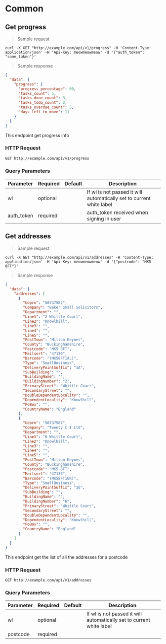 # Common

## Get progress

> Sample request

```shell
curl -X GET "http://example.com/api/v1/progress" -H 'Content-Type: application/json' -H 'Api-Key: meowmeowmeow' -d '{"auth_token": "some_token"}'
```

> Sample response

```json
{
  "data": {
    "progress": {
      "progress_percentage": 60,
      "tasks_count": 5,
      "tasks_done_count": 3,
      "tasks_todo_count": 2,
      "tasks_overdue_count": 5,
      "days_left_to_move": 11
    }
  }
}
```
This endpoint get progress info

### HTTP Request

`GET http://example.com/api/v1/progress`

### Query Parameters

Parameter | Required | Default | Description
--------- | ------- | ------- | -----------
wl | optional | | If wl is not passed it will automatically set to current white label
auth_token | required | | auth_token received when signing in user



## Get addresses

> Sample request

```shell
curl -X GET "http://example.com/api/v1/addresses" -H 'Content-Type: application/json' -H 'Api-Key: meowmeowmeow' -d '{"postcode": "MK5 8FT"}'
```

> Sample response

```json
{
  "data": {
    "addresses": [
      {
        "Udprn": "50737582",
        "Company": "Baker Small Solicitors",
        "Department": "",
        "Line1": "2 Whittle Court",
        "Line2": "Knowlhill",
        "Line3": "",
        "Line4": "",
        "Line5": "",
        "PostTown": "Milton Keynes",
        "County": "Buckinghamshire",
        "Postcode": "MK5 8FT",
        "Mailsort": "47136",
        "Barcode": "(MK58FT1AL)",
        "Type": "SmallBusiness",
        "DeliveryPointSuffix": "1A",
        "SubBuilding": "",
        "BuildingName": "",
        "BuildingNumber": "2",
        "PrimaryStreet": "Whittle Court",
        "SecondaryStreet": "",
        "DoubleDependentLocality": "",
        "DependentLocality": "Knowlhill",
        "PoBox": "",
        "CountryName": "England"
      },
      {
        "Udprn": "50737587",
        "Company": "Twenty C I Ltd",
        "Department": "",
        "Line1": "6 Whittle Court",
        "Line2": "Knowlhill",
        "Line3": "",
        "Line4": "",
        "Line5": "",
        "PostTown": "Milton Keynes",
        "County": "Buckinghamshire",
        "Postcode": "MK5 8FT",
        "Mailsort": "47136",
        "Barcode": "(MK58FT1GR)",
        "Type": "SmallBusiness",
        "DeliveryPointSuffix": "1G",
        "SubBuilding": "",
        "BuildingName": "",
        "BuildingNumber": "6",
        "PrimaryStreet": "Whittle Court",
        "SecondaryStreet": "",
        "DoubleDependentLocality": "",
        "DependentLocality": "Knowlhill",
        "PoBox": "",
        "CountryName": "England"
      }
    ]
  }
}
```

This endpoint get the list of all the addresses for a postcode

### HTTP Request

`GET http://example.com/api/v1/addresses`

### Query Parameters

Parameter | Required | Default | Description
--------- | ------- | ------- | -----------
wl | optional | | If wl is not passed it will automatically set to current white label
postcode | required | |
